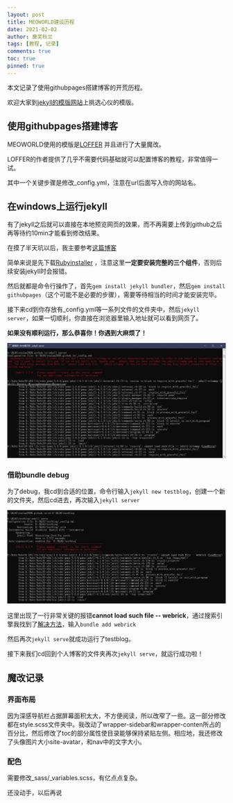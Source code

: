 ```yaml
---
layout: post
title: MEOWORLD建设历程
date: 2021-02-02
author: 蘼芜秋兰
tags: [教程, 记录]
comments: true
toc: true
pinned: true
---
```


本文记录了使用githubpages搭建博客的开荒历程。

欢迎大家到[jekyll的模版网站](http://jekyllthemes.org/)上挑选心仪的模版。

## 使用githubpages搭建博客

MEOWORLD使用的模版是[LOFFER](https://github.com/FromEndWorld/LOFFER) 并且进行了大量魔改。

LOFFER的作者提供了几乎不需要代码基础就可以配置博客的教程，非常值得一试。

其中一个关键步骤是修改_config.yml，注意在url后面写入你的网站名。

## 在windows上运行jekyll

有了jekyll之后就可以直接在本地预览网页的效果，而不再需要上传到github之后再等待约10min才能看到修改结果。

在摸了半天坑以后，我主要参考[这篇博客](https://www.cnblogs.com/xjtu-blacksmith/p/install-jekyll-on-windows.html)

简单来说是先下载[Rubyinstaller](https://rubyinstaller.org/downloads/) ，注意这里**一定要安装完整的三个组件**，否则后续安装jekyll时会报错。

然后就都是命令行操作了，首先`gem install jekyll bundler`，然后`gem install githubpages`（这个可能不是必要的步骤），需要等待相当的时间才能安装完毕。

接下来cd到你存放有_config.yml等一系列文件的文件夹中，然后`jekyll server`，如果一切顺利，你直接在浏览器里输入地址就可以看到网页了。

**如果没有顺利运行，那么恭喜你！你遇到大麻烦了！**

![img](https://raw.githubusercontent.com/roulan2000/roulan2000.github.io/main/images/jekyllbugs1.jpg)

### 借助bundle debug

为了debug，我cd到合适的位置，命令行输入`jekyll new testblog`，创建一个新的文件夹，然后cd进去，再次输入`jekyll server`

![img](https://raw.githubusercontent.com/roulan2000/roulan2000.github.io/main/images/jekyllbugs2.jpg)

这里出现了一行非常关键的报错**cannot load such file -- webrick**，通过搜索引擎我找到了[解决方法](https://github.com/jekyll/jekyll/issues/8523)，输入`bundle add webrick`

然后再次`jekyll serve`就成功运行了testblog。

接下来我们cd回到个人博客的文件夹再次`jekyll serve`，就运行成功啦！

## 魔改记录

### 界面布局

因为深感导航栏占据屏幕面积太大，不方便阅读，所以改窄了一些。这一部分修改都在style.scss文件夹中。我改动了wrapper-sidebar和wrapper-conten所占的百分比，然后修改了toc的部分属性使目录能够保持紧贴左侧。相应地，我还修改了头像图片大小site-avatar，和nav中的文字大小。

### 配色

需要修改_sass/_variables.scss，有亿点点复杂。

还没动手，以后再说
